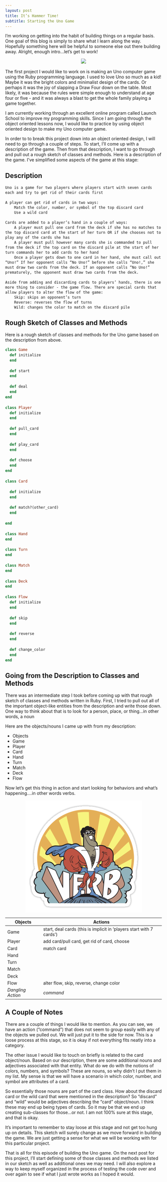 ```yaml
---
layout: post
title: It’s Hammer Time!
subtitle: Starting the Uno Game
---
```

I’m working on getting into the habit of building things on a regular basis. One goal of this blog is simply to share what I learn along the way. Hopefully something here will be helpful to someone else out there building away. Alright, enough intro…let’s get to work!

<div style="text-align:center"><img src="../img/blog_images/hammer_time/hammer.jpg"></div>

The first project I would like to work on is making an Uno computer game using the Ruby programming language. I used to love Uno so much as a kid! Maybe it was the bright colors and minimalist design of the cards. Or perhaps it was the joy of slapping a Draw Four down on the table. Most likely, it was because the rules were simple enough to understand at age four or five - and it was always a blast to get the whole family playing a game together.

I am currently working through an excellent online program called Launch School to improve my programming skills. Since I am going through the object oriented lessons now, I would like to practice by using object oriented design to make my Uno computer game.

In order to to break this project down into an object oriented design, I will need to go through a couple of steps. To start, I’ll come up with a description of the game. Then from that description, I want to go through and pull out a rough sketch of classes and methods. Here is a description of the game. I’ve simplified some aspects of the game at this stage:
 
## Description

    Uno is a game for two players where players start with seven cards each and try to get rid of their cards first

    A player can get rid of cards in two ways:
        Match the color, number, or symbol of the top discard card
        Use a wild card

    Cards are added to a player’s hand in a couple of ways:
        A player must pull one card from the deck if she has no matches to the top discard card at the start of her turn OR if she chooses not to play any of the cards she has
        A player must pull however many cards she is commanded to pull from the deck if the top card on the discard pile at the start of her turn commands her to add cards to her hand
        Once a player gets down to one card in her hand, she must call out “Uno!” If her opponent calls “No Uno!” before she calls “Uno!,” she must draw two cards from the deck. If an opponent calls “No Uno!” prematurely, the opponent must draw two cards from the deck.

    Aside from adding and discarding cards to players’ hands, there is one more thing to consider - the game flow. There are special cards that allow players to alter the flow of the game:
        Skip: skips an opponent’s turn
        Reverse: reverses the flow of turns
        Wild: changes the color to match on the discard pile

 
## Rough Sketch of Classes and Methods

Here is a rough sketch of classes and methods for the Uno game based on the description from above.
```ruby
class Game
  def initialize
  end

  def start
  end

  def deal
  end
end

class Player
  def initialize
  end

  def pull_card
  end

  def play_card
  end

  def choose
  end
end

class Card

  def initialize
  end

  def match?(other_card)
  end

end

class Hand
end

class Turn
end

class Match
end

class Deck
end

class Flow
  def initialize
  end

  def skip
  end

  def reverse
  end

  def change_color
  end
end
```
 
## Going from the Description to Classes and Methods

There was an intermediate step I took before coming up with that rough sketch of classes and methods written in Ruby. First, I tried to pull out all of the important object-like entities from the description and write those down. One way to think about that is to look for a person, place, or thing…in other words, a noun

Here are the objects/nouns I came up with from my description:
* Objects 	
* Game 	
* Player 	
* Card 	
* Hand 	
* Turn 	
* Match 	
* Deck 	
* Flow 	

Now let’s get this thing in action and start looking for behaviors and what’s happening….in other words verbs.
<div style="text-align:center"><img src="../img/blog_images/hammer_time/verb.png"></div>

| Objects  |  Actions |
|---|---|
| Game  |  start, deal cards (this is implicit in ‘players start with 7 cards’) |
| Player  |  add card/pull card, get rid of card, choose |
| Card  | match card  |
| Hand  |   |
| Turn  |   |
| Match |   |
| Deck  |   |
| Flow  | alter flow, skip, reverse, change color  |
| *Dangling Action* | *command*   |
 	

 
## A Couple of Notes

There are a couple of things I would like to mention. As you can see, we have an action (“command”) that does not seem to group easily with any of the objects we pulled out. We will just put it to the side for now. This is a loose process at this stage, so it is okay if not everything fits neatly into a category.

The other issue I would like to touch on briefly is related to the card object/noun. Based on our description, there are some additional nouns and adjectives associated with that entity. What do we do with the notions of colors, numbers, and symbols? These are nouns, so why didn’t I put them in my list. My sense is that we will have a scenario in which color, number, and symbol are attributes of a card.

So essentially those nouns are part of the card class. How about the discard card or the wild card that were mentioned in the description? So “discard” and “wild” would be adjectives describing the “card” object/noun. I think these may end up being types of cards. So it may be that we end up creating sub-classes for those…or not. I am not 100% sure at this stage, and that is okay.

It’s important to remember to stay loose at this stage and not get too hung up on details. This sketch will surely change as we move forward in building the game. We are just getting a sense for what we will be working with for this particular project.

That is all for this episode of building the Uno game. On the next post for this project, I’ll start defining some of those classes and methods we listed in our sketch as well as additional ones we may need. I will also explore a way to keep myself organized in the process of testing the code over and over again to see if what I just wrote works as I hoped it would.